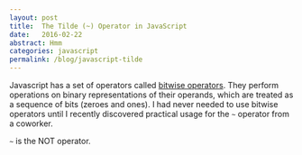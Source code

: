 ```yaml
---
layout: post
title:  The Tilde (~) Operator in JavaScript
date:   2016-02-22
abstract: Hmm
categories: javascript
permalink: /blog/javascript-tilde
---
```

Javascript has a set of operators called [bitwise operators](https://developer.mozilla.org/en-US/docs/Web/JavaScript/Reference/Operators/Bitwise_Operators#Bitwise_AND).  They perform operations on binary representations of their operands, which are treated as a sequence of bits (zeroes and ones).  I had never needed to use bitwise operators until I recently discovered practical usage for the `~` operator from a coworker.

`~` is the NOT operator.
